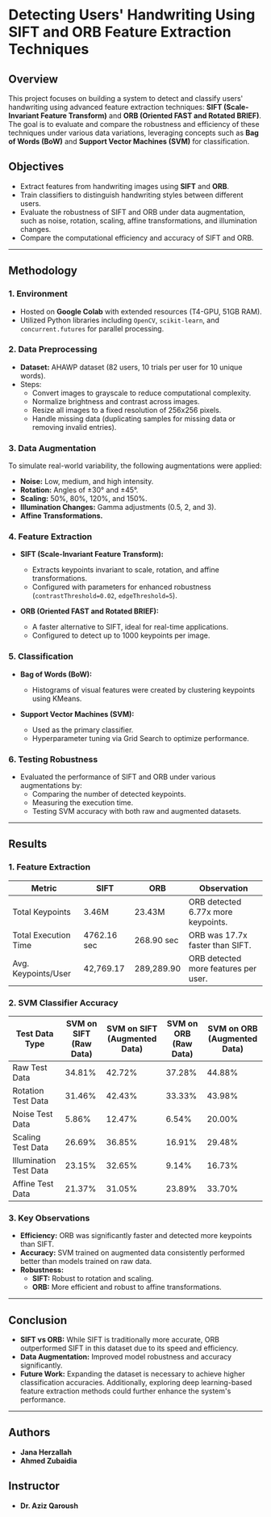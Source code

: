 # Detecting Users' Handwriting Using SIFT and ORB Feature Extraction Techniques  

## Overview  
This project focuses on building a system to detect and classify users' handwriting using advanced feature extraction techniques: **SIFT (Scale-Invariant Feature Transform)** and **ORB (Oriented FAST and Rotated BRIEF)**. The goal is to evaluate and compare the robustness and efficiency of these techniques under various data variations, leveraging concepts such as **Bag of Words (BoW)** and **Support Vector Machines (SVM)** for classification.  

## Objectives  
- Extract features from handwriting images using **SIFT** and **ORB**.  
- Train classifiers to distinguish handwriting styles between different users.  
- Evaluate the robustness of SIFT and ORB under data augmentation, such as noise, rotation, scaling, affine transformations, and illumination changes.  
- Compare the computational efficiency and accuracy of SIFT and ORB.

---

## Methodology  

### 1. **Environment**  
- Hosted on **Google Colab** with extended resources (T4-GPU, 51GB RAM).  
- Utilized Python libraries including `OpenCV`, `scikit-learn`, and `concurrent.futures` for parallel processing.  

### 2. **Data Preprocessing**  
- **Dataset:** AHAWP dataset (82 users, 10 trials per user for 10 unique words).  
- Steps:  
  - Convert images to grayscale to reduce computational complexity.  
  - Normalize brightness and contrast across images.  
  - Resize all images to a fixed resolution of 256x256 pixels.  
  - Handle missing data (duplicating samples for missing data or removing invalid entries).  

### 3. **Data Augmentation**  
To simulate real-world variability, the following augmentations were applied:  
- **Noise:** Low, medium, and high intensity.  
- **Rotation:** Angles of ±30° and ±45°.  
- **Scaling:** 50%, 80%, 120%, and 150%.  
- **Illumination Changes:** Gamma adjustments (0.5, 2, and 3).  
- **Affine Transformations.**

### 4. **Feature Extraction**  
- **SIFT (Scale-Invariant Feature Transform):**  
  - Extracts keypoints invariant to scale, rotation, and affine transformations.  
  - Configured with parameters for enhanced robustness (`contrastThreshold=0.02`, `edgeThreshold=5`).  

- **ORB (Oriented FAST and Rotated BRIEF):**  
  - A faster alternative to SIFT, ideal for real-time applications.  
  - Configured to detect up to 1000 keypoints per image.  

### 5. **Classification**  
- **Bag of Words (BoW):**  
  - Histograms of visual features were created by clustering keypoints using KMeans.  

- **Support Vector Machines (SVM):**  
  - Used as the primary classifier.  
  - Hyperparameter tuning via Grid Search to optimize performance.  

### 6. **Testing Robustness**  
- Evaluated the performance of SIFT and ORB under various augmentations by:  
  - Comparing the number of detected keypoints.  
  - Measuring the execution time.  
  - Testing SVM accuracy with both raw and augmented datasets.

---

## Results  

### 1. **Feature Extraction**  
| Metric                | SIFT          | ORB          | Observation                                |
|-----------------------|---------------|--------------|--------------------------------------------|
| Total Keypoints       | 3.46M         | 23.43M       | ORB detected 6.77x more keypoints.         |
| Total Execution Time  | 4762.16 sec   | 268.90 sec   | ORB was 17.7x faster than SIFT.            |
| Avg. Keypoints/User   | 42,769.17     | 289,289.90   | ORB detected more features per user.       |

### 2. **SVM Classifier Accuracy**  
| Test Data Type         | SVM on SIFT (Raw Data) | SVM on SIFT (Augmented Data) | SVM on ORB (Raw Data) | SVM on ORB (Augmented Data) |
|------------------------|------------------------|------------------------------|-----------------------|-----------------------------|
| Raw Test Data          | 34.81%                | 42.72%                      | 37.28%               | 44.88%                     |
| Rotation Test Data     | 31.46%                | 42.43%                      | 33.33%               | 43.98%                     |
| Noise Test Data        | 5.86%                 | 12.47%                      | 6.54%                | 20.00%                     |
| Scaling Test Data      | 26.69%                | 36.85%                      | 16.91%               | 29.48%                     |
| Illumination Test Data | 23.15%                | 32.65%                      | 9.14%                | 16.73%                     |
| Affine Test Data       | 21.37%                | 31.05%                      | 23.89%               | 33.70%                     |

### 3. **Key Observations**  
- **Efficiency:** ORB was significantly faster and detected more keypoints than SIFT.  
- **Accuracy:** SVM trained on augmented data consistently performed better than models trained on raw data.  
- **Robustness:**  
  - **SIFT:** Robust to rotation and scaling.  
  - **ORB:** More efficient and robust to affine transformations.  

---

## Conclusion  
- **SIFT vs ORB:** While SIFT is traditionally more accurate, ORB outperformed SIFT in this dataset due to its speed and efficiency.  
- **Data Augmentation:** Improved model robustness and accuracy significantly.  
- **Future Work:** Expanding the dataset is necessary to achieve higher classification accuracies. Additionally, exploring deep learning-based feature extraction methods could further enhance the system's performance.  

---

## Authors  
- **Jana Herzallah**  
- **Ahmed Zubaidia**  

## Instructor  
- **Dr. Aziz Qaroush**  
